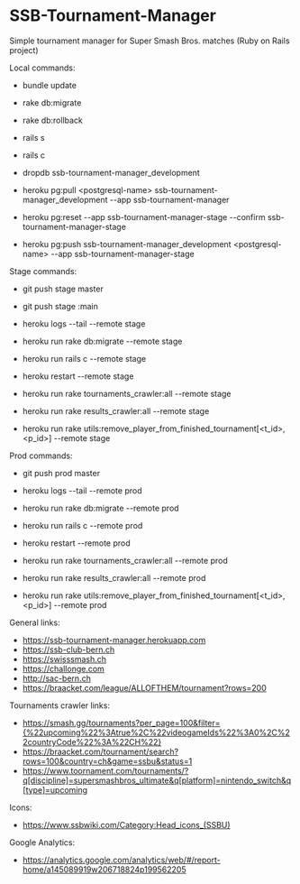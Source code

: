 # SSB-Tournament-Manager
Simple tournament manager for Super Smash Bros. matches (Ruby on Rails project)

Local commands:
- bundle update
- rake db:migrate
- rake db:rollback
- rails s
- rails c

- dropdb ssb-tournament-manager_development
- heroku pg:pull \<postgresql-name\> ssb-tournament-manager_development --app ssb-tournament-manager

- heroku pg:reset --app ssb-tournament-manager-stage --confirm ssb-tournament-manager-stage
- heroku pg:push ssb-tournament-manager_development \<postgresql-name\> --app ssb-tournament-manager-stage

Stage commands:
- git push stage master
- git push stage <branch>:main
- heroku logs --tail --remote stage
- heroku run rake db:migrate --remote stage
- heroku run rails c --remote stage
- heroku restart --remote stage

- heroku run rake tournaments_crawler:all --remote stage
- heroku run rake results_crawler:all --remote stage
- heroku run rake utils:remove_player_from_finished_tournament[<t_id>,<p_id>] --remote stage

Prod commands:
- git push prod master
- heroku logs --tail --remote prod
- heroku run rake db:migrate --remote prod
- heroku run rails c --remote prod
- heroku restart --remote prod

- heroku run rake tournaments_crawler:all --remote prod
- heroku run rake results_crawler:all --remote prod
- heroku run rake utils:remove_player_from_finished_tournament[<t_id>,<p_id>] --remote prod

General links:
- https://ssb-tournament-manager.herokuapp.com
- https://ssb-club-bern.ch
- https://swisssmash.ch
- https://challonge.com
- http://sac-bern.ch
- https://braacket.com/league/ALLOFTHEM/tournament?rows=200

Tournaments crawler links:
- https://smash.gg/tournaments?per_page=100&filter={%22upcoming%22%3Atrue%2C%22videogameIds%22%3A0%2C%22countryCode%22%3A%22CH%22}
- https://braacket.com/tournament/search?rows=100&country=ch&game=ssbu&status=1
- https://www.toornament.com/tournaments/?q[discipline]=supersmashbros_ultimate&q[platform]=nintendo_switch&q[type]=upcoming

Icons:
- https://www.ssbwiki.com/Category:Head_icons_(SSBU)

Google Analytics:
- https://analytics.google.com/analytics/web/#/report-home/a145089919w206718824p199562205
